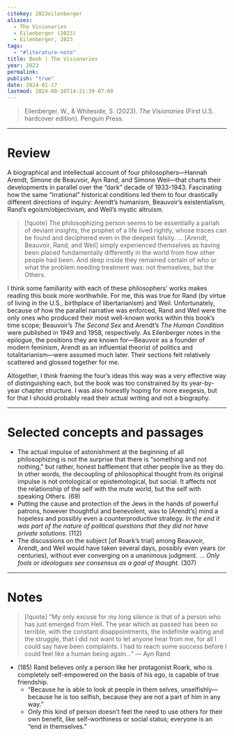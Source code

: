 ```yaml
---
citekey: 2023eilenberger
aliases:
  - The Visionaries
  - Eilenberger (2023)
  - Eilenberger, 2023
tags:
  - "#literature-note"
title: Book | The Visionaries
year: 2023
permalink: 
publish: "true"
date: 2024-01-17
lastmod: 2024-08-16T14:21:39-07:00
---
```

> Eilenberger, W., & Whiteside, S. (2023). _The Visionaries_ (First U.S. hardcover edition). Penguin Press.

---
# Review

A biographical and intellectual account of four philosophers—Hannah Arendt, Simone de Beauvoir, Ayn Rand, and Simone Weil—that charts their developments in parallel over the “dark” decade of 1933-1943. Fascinating how the same “irrational” historical conditions led them to four drastically different directions of inquiry: Arendt’s humanism, Beauvoir’s existentialism, Rand’s egoism/objectivism, and Weil’s mystic altruism. 

>[!quote]
>The philosophizing person seems to be essentially a pariah of deviant insights, the prophet of a life lived rightly, whose traces can be found and deciphered even in the deepest falsity. … \[Arendt, Beauvoir, Rand, and Weil] simply experienced themselves as having been placed fundamentally differently in the world from how other people had been. And deep inside they remained certain of who or what the problem needing treatment was: not themselves, but the Others.

I think some familiarity with each of these philosophers’ works makes reading this book more worthwhile. For me, this was true for Rand (by virtue of living in the U.S., birthplace of libertarianism) and Weil. Unfortunately, because of how the parallel narrative was enforced, Rand and Weil were the only ones who produced their most well-known works within this book’s time scope; Beauvoir’s *The Second Sex* and Arendt’s *The Human Condition* were published in 1949 and 1958, respectively. As Eilenberger notes in the epilogue, the positions they are known for—Beauvoir as a founder of modern feminism, Arendt as an influential theorist of politics and totalitarianism—were assumed much later. Their sections felt relatively scattered and glossed together for me.

Altogether, I think framing the four’s ideas this way was a very effective way of distinguishing each, but the book was too constrained by its year-by-year chapter structure. I was also honestly hoping for more exegesis, but for that I should probably read their actual writing and not a biography.

---
# Selected concepts and passages

- The actual impulse of astonishment at the beginning of all philosophizing is not the surprise that there is “something and not nothing,” but rather, honest bafflement that other people live as they do. In other words, the decoupling of philosophical thought from its original impulse is not ontological or epistemological, but social. It affects not the relationship of the self with the mute world, but the self with speaking Others. (69)
- Putting the cause and protection of the Jews in the hands of powerful patrons, however thoughtful and benevolent, was to \[Arendt’s] mind a hopeless and possibly even a counterproductive strategy. *In the end it was part of the nature of political questions that they did not have private solutions.* (112)
- The discussions on the subject \[of Roark’s trial] among Beauvoir, Arendt, and Weil would have taken several days, possibly even years (or centuries), without ever converging on a unanimous judgment. … *Only fools or ideologues see consensus as a goal of thought.* (307)

---
# Notes

>[!quote]
>”My only excuse for my long silence is that of a person who has just emerged from Hell. The year which as passed has been so terrible, with the constant disappointments, the indefinite waiting and the struggle, that I did not want to let anyone hear from me, for all I could say have been complaints. I had to reach some success before I could feel like a human being again…” — Ayn Rand

- (185) Rand believes only a person like her protagonist Roark, who is completely self-empowered on the basis of his ego, is capable of true friendship.
	- “Because he is able to look at people in them selves, unselfishly—because he is too selfish, because they are not a part of him in any way.”
	- Only this kind of person doesn’t feel the need to use others for their own benefit, like self-worthiness or social status; everyone is an “end in themselves.”
